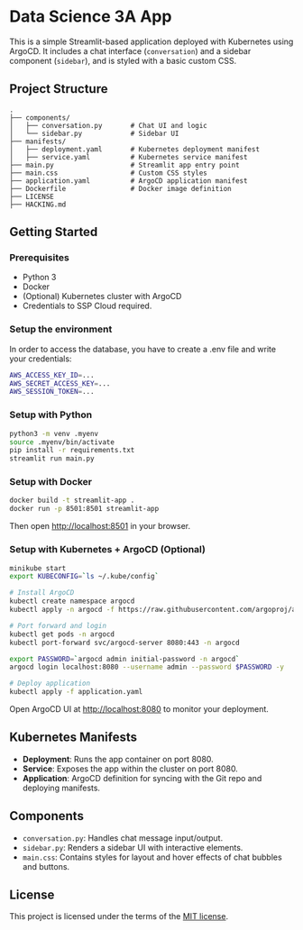 # Data Science 3A App

This is a simple Streamlit-based application deployed with Kubernetes using ArgoCD. It includes a chat interface (`conversation`) and a sidebar component (`sidebar`), and is styled with a basic custom CSS.

## Project Structure

```
.
├── components/
│   ├── conversation.py       # Chat UI and logic
│   └── sidebar.py            # Sidebar UI
├── manifests/
│   ├── deployment.yaml       # Kubernetes deployment manifest
│   ├── service.yaml          # Kubernetes service manifest
├── main.py                   # Streamlit app entry point
├── main.css                  # Custom CSS styles
├── application.yaml          # ArgoCD application manifest
├── Dockerfile                # Docker image definition
├── LICENSE
├── HACKING.md
```

## Getting Started

### Prerequisites

- Python 3
- Docker
- (Optional) Kubernetes cluster with ArgoCD
- Credentials to SSP Cloud required.

### Setup the environment

In order to access the database, you have to create a .env file and write your credentials:
```bash
AWS_ACCESS_KEY_ID=...
AWS_SECRET_ACCESS_KEY=...
AWS_SESSION_TOKEN=...
```

### Setup with Python

```bash
python3 -m venv .myenv
source .myenv/bin/activate
pip install -r requirements.txt
streamlit run main.py
```

### Setup with Docker

```bash
docker build -t streamlit-app .
docker run -p 8501:8501 streamlit-app
```

Then open [http://localhost:8501](http://localhost:8501) in your browser.

### Setup with Kubernetes + ArgoCD (Optional)

```bash
minikube start
export KUBECONFIG=`ls ~/.kube/config`

# Install ArgoCD
kubectl create namespace argocd
kubectl apply -n argocd -f https://raw.githubusercontent.com/argoproj/argo-cd/stable/manifests/install.yaml

# Port forward and login
kubectl get pods -n argocd
kubectl port-forward svc/argocd-server 8080:443 -n argocd

export PASSWORD=`argocd admin initial-password -n argocd`
argocd login localhost:8080 --username admin --password $PASSWORD -y

# Deploy application
kubectl apply -f application.yaml
```

Open ArgoCD UI at [http://localhost:8080](http://localhost:8080) to monitor your deployment.

## Kubernetes Manifests

- **Deployment**: Runs the app container on port 8080.
- **Service**: Exposes the app within the cluster on port 8080.
- **Application**: ArgoCD definition for syncing with the Git repo and deploying manifests.

## Components

- `conversation.py`: Handles chat message input/output.
- `sidebar.py`: Renders a sidebar UI with interactive elements.
- `main.css`: Contains styles for layout and hover effects of chat bubbles and buttons.

## License

This project is licensed under the terms of the [MIT license](./LICENSE).
